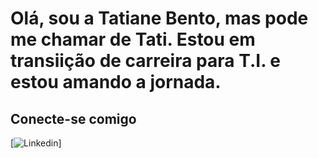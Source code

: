 # Olá, sou a Tatiane Bento, mas pode me chamar de Tati. Estou em transiição de carreira para T.I. e estou amando a jornada.

## Conecte-se comigo
[![Linkedin](https://www.linkedin.com/in/tatiane-bento-493664b4/)]

